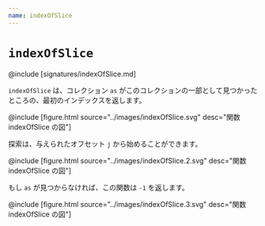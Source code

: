 ```yaml
---
name: indexOfSlice
---
```


# `indexOfSlice`

@include [signatures/indexOfSlice.md]

`indexOfSlice` は、コレクション `as` がこのコレクションの一部として見つかったところの、最初のインデックスを返します。

@include [figure.html source="../images/indexOfSlice.svg" desc="関数 indexOfSlice の図"]

探索は、与えられたオフセット `j` から始めることができます。

@include [figure.html source="../images/indexOfSlice.2.svg" desc="関数 indexOfSlice の図"]

もし `as` が見つからなければ、この関数は `-1` を返します。

@include [figure.html source="../images/indexOfSlice.3.svg" desc="関数 indexOfSlice の図"]
